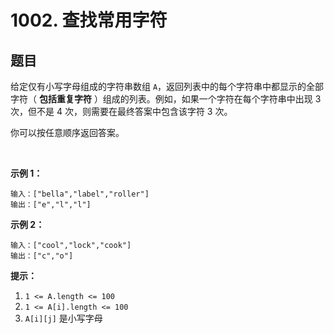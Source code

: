 # 1002. 查找常用字符

## 题目

给定仅有小写字母组成的字符串数组 `A`，返回列表中的每个字符串中都显示的全部字符（ **包括重复字符** ）组成的列表。例如，如果一个字符在每个字符串中出现 3 次，但不是 4 次，则需要在最终答案中包含该字符 3 次。

你可以按任意顺序返回答案。

 

**示例 1：**
```
输入：["bella","label","roller"]
输出：["e","l","l"]
```
**示例 2：**
```
输入：["cool","lock","cook"]
输出：["c","o"]
```

**提示：**

1. `1 <= A.length <= 100`
2. `1 <= A[i].length <= 100`
3. `A[i][j]` 是小写字母